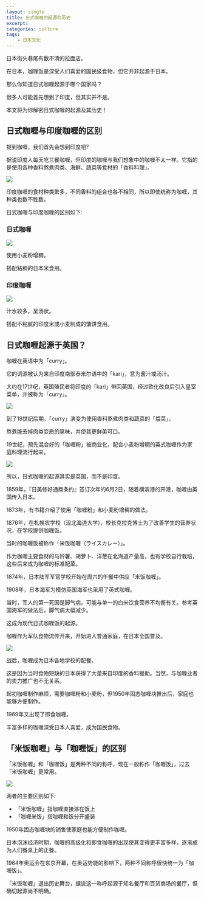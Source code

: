 ```yaml
---
layout: single
title: 日式咖喱的起源和历史
excerpt:
categories: culture
tags:
    - 日本文化
---
```


日本街头巷尾有数不清的拉面店。 

在日本，咖喱饭是深受人们喜爱的国民级食物，但它并非起源于日本。

那么你知道日式咖喱起源于哪个国家吗？

很多人可能首先想到了印度，但其实并不是。

本文将为你解密日式咖喱的起源及其历史！

## 日式咖喱与印度咖喱的区别

提到咖喱，我们首先会想到印度吧?

据说印度人每天吃三餐咖喱，但印度的咖喱与我们想象中的咖喱不太一样。它指的是使用各种香料熬煮肉类、海鲜、蔬菜等食材的「香料料理」。

![](/assets/images/curry/indian.jpeg)

印度咖喱的食材种类繁多，不同香料的组合也各不相同，所以即使统称为咖喱，其种类也数不胜数。

日式咖喱与印度咖喱的区别如下:

### 日式咖喱

![](/assets/images/curry/japanese.jpeg)

使用小麦粉增稠。

搭配粘稠的日本米食用。

### 印度咖喱

![](/assets/images/curry/indian2.jpeg)

汁水较多，呈汤状。  

搭配不粘腻的印度米或小麦制成的馕饼食用。

## 日式咖喱起源于英国？

咖喱在英语中为「curry」。

它的词源被认为来自印度南部泰米尔语中的「kari」，意为酱汁或汤汁。

大约在17世纪，英国殖民者将印度的「kari」带回英国，经过欧化改良后引入皇室菜单，并被称为「curry」。

![](/assets/images/curry/curry.jpeg)

到了18世纪后期，「curry」演变为使用香料熬煮肉类和蔬菜的「煨菜」。

熬煮能去掉肉类变质的臭味，并使其更鲜美可口。

19世纪，预先混合好的「咖喱粉」被商业化，配合小麦粉增稠的英式咖喱作为家庭料理流行起来。

![](/assets/images/curry/edo.jpeg)

所以，日式咖喱的起源其实是英国，而不是印度。

1859年，『日美修好通商条约』签订次年的6月2日，随着横滨港的开港，咖喱由英国传入日本。

1873年，有书籍介绍了使用「咖喱粉」和小麦粉增稠的做法。

1876年，在札幌农学校（现北海道大学），校长克拉克博士为了改善学生的营养状况，在学校提供咖喱饭。

当时的咖喱饭被称作「米饭咖喱（ライスカレー）」。

作为咖喱主要食材的马铃薯、胡萝卜、洋葱在北海道产量高，也有学校自行栽培，这些后来成为咖喱的标准配菜。

1874年，日本陆军军官学校开始在周六的午餐中供应「米饭咖喱」。

1908年，日本海军为模仿英国海军也采用了英式咖喱。

当时，军人的第一死因是脚气病，可能与单一的白米饮食营养不均衡有关。参考英国海军的做法后，脚气病大幅减少。

这成为现代日式咖喱饭的起源。

咖喱作为军队食物流传开来，开始进入普通家庭，在日本全国普及。

![](/assets/images/curry/kodomo.jpeg)

战后，咖喱成为日本各地学校的配餐。

这是因为当时食物短缺的日本获得了大量来自印度的香料援助。当然，与咖喱业者的卖力推广也不无关系。

起初咖喱制作麻烦，需要咖喱粉和小麦粉，但1950年固态咖喱块推出后，家庭也能够方便制作。

1969年又出现了即食咖喱。

丰富多样的咖喱深受日本人喜爱，成为国民食物。

## 「米饭咖喱」与「咖喱饭」的区别

「米饭咖喱」和「咖喱饭」是两种不同的称呼，现在一般称作「咖喱饭」，过去「米饭咖喱」更常用。

![](/assets/images/curry/soup.jpeg)

两者的主要区别如下:

* 「米饭咖喱」指咖喱直接淋在饭上
* 「咖喱米饭」指咖喱和饭分开盛装

1950年固态咖喱块的销售使家庭也能方便制作咖喱。

日本泡沫经济时期，咖喱的高级化和即食咖喱的出现使其变得更丰富多样，逐渐成为人们餐桌上的正餐。

1964年奥运会在东京开幕，在奥运势能的影响下，两种不同称呼很快统一为「咖喱饭」。

「米饭咖喱」退出历史舞台，据说这一称呼起源于知名餐厅和百货商场的餐厅，但确切起源尚不明确。
